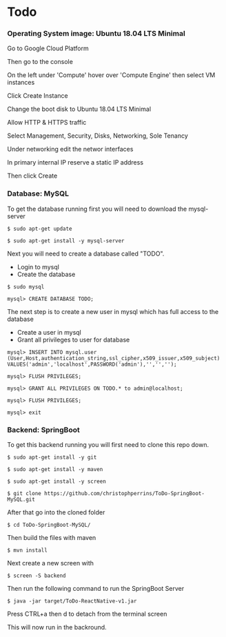 # Todo

### Operating System image: Ubuntu 18.04 LTS Minimal

Go to Google Cloud Platform

Then go to the console

On the left under 'Compute' hover over 'Compute Engine' then select VM instances

Click Create Instance

Change the boot disk to Ubuntu 18.04 LTS Minimal

Allow HTTP & HTTPS traffic

Select Management, Security, Disks, Networking, Sole Tenancy

Under networking edit the networ interfaces

In primary internal IP reserve a static IP address

Then click Create

### Database: MySQL

To get the database running first you will need to download the mysql-server 

`$ sudo apt-get update`

`$ sudo apt-get install -y mysql-server`

Next you will need to create a database called "TODO".
* Login to mysql
* Create the database

`$ sudo mysql`

`mysql> CREATE DATABASE TODO;`


The next step is to create a new user in mysql which has full access to the database
* Create a user in mysql
* Grant all privileges to user for database

`mysql> INSERT INTO mysql.user (User,Host,authentication_string,ssl_cipher,x509_issuer,x509_subject)
VALUES('admin','localhost',PASSWORD('admin'),'','','');`

`mysql> FLUSH PRIVILEGES;`

`mysql> GRANT ALL PRIVILEGES ON TODO.* to admin@localhost;`

`mysql> FLUSH PRIVILEGES;`

`mysql> exit`

### Backend: SpringBoot

To get this backend running you will first need to clone this repo down.

`$ sudo apt-get install -y git`

`$ sudo apt-get install -y maven`

`$ sudo apt-get install -y screen`

`$ git clone https://github.com/christophperrins/ToDo-SpringBoot-MySQL.git`


After that go into the cloned folder

`$ cd ToDo-SpringBoot-MySQL/`


Then build the files with maven

`$ mvn install`


Next create a new screen with

`$ screen -S backend`


Then run the following command to run the SpringBoot Server

`$ java -jar target/ToDo-ReactNative-v1.jar` 


Press CTRL+a then d to detach from the terminal screen


This will now run in the backround.


